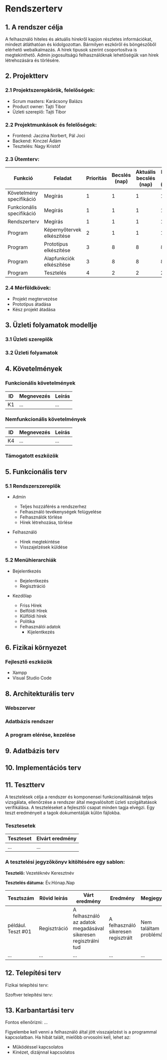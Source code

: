 # Rendszerterv
## 1. A rendszer célja
A felhasználó hiteles és aktuális hírekről kapjon részletes információkat, mindezt átláthatóan és kidolgozottan. Bármilyen eszköről és böngészőből elérhető webalkalmazás. A hírek tipusok szerint csoportosítva is megtekinthető. Admin jogosultságú felhasználóknak lehetőségük van hírek létrehozására és törlésére.

## 2. Projektterv

### 2.1 Projektszerepkörök, felelőségek:
   * Scrum masters: Karácsony Balázs  
   * Product owner: Tajti Tibor
   * Üzleti szereplő: Tajti Tibor
     
### 2.2 Projektmunkások és felelőségek:
   * Frontend: Jaczina Norbert, Pál Joci
   * Backend: Kinczel Ádám
   * Tesztelés: Nagy Kristóf
     
### 2.3 Ütemterv:

|Funkció                  | Feladat                                | Prioritás | Becslés (nap) | Aktuális becslés (nap) | Eltelt idő (nap) | Becsült idő (nap) |
|-------------------------|----------------------------------------|-----------|---------------|------------------------|------------------|---------------------|
|Követelmény specifikáció |Megírás                                 |         1 |             1 |                      1 |                1 |                   1 |             
|Funkcionális specifikáció|Megírás                                 |         1 |             1 |                      1 |                1 |                   1 |
|Rendszerterv             |Megírás                                 |         1 |             1 |                      1 |                1 |                   1 |
|Program                  |Képernyőtervek elkészítése              |         2 |             1 |                      1 |                1 |                   1 |
|Program                  |Prototípus elkészítése                  |         3 |             8 |                      8 |                8 |                   8 |
|Program                  |Alapfunkciók elkészítése                |         3 |             8 |                      8 |                8 |                   8 |
|Program                  |Tesztelés                               |         4 |             2 |                      2 |                2 |                   2 |

### 2.4 Mérföldkövek:
   * Projekt megtervezése
   * Prototípus átadása
   * Kész projekt átadása

## 3. Üzleti folyamatok modellje

### 3.1 Üzleti szereplők

### 3.2 Üzleti folyamatok

## 4. Követelmények

### Funkcionális követelmények

| ID | Megnevezés | Leírás |
| --- | --- | --- |
| K1 | ... | ... |

### Nemfunkcionális követelmények

| ID | Megnevezés | Leírás |
| --- | --- | --- |
| K4 | ... | ... |

### Támogatott eszközök

## 5. Funkcionális terv

### 5.1 Rendszerszereplők
 - Admin
    - Teljes hozzáférés a rendszerhez
    - Felhasználó tevékenységek felügyelése
    - Felhasználók törlése
    - Hírek létrehozása, törlése

 - Felhasználó
    - Hírek megtekintése
    - Visszajelzések küldése

### 5.2 Menühierarchiák
 - Bejelentkezés
    - Bejelentkezés
    - Regisztráció

 - Kezdőlap
    - Friss Hírek
    - Belföldi Hírek
    - Külföldi hírek
    - Politika
    - Felhasználói adatok
       - Kijelentkezés

## 6. Fizikai környezet

### Fejlesztő eszközök
 - Xampp
 - Visual Studio Code

## 8. Architekturális terv

### Webszerver

### Adatbázis rendszer

### A program elérése, kezelése

## 9. Adatbázis terv

## 10. Implementációs terv

## 11. Tesztterv

A tesztelések célja a rendszer és komponensei funkcionalitásának teljes vizsgálata,
ellenőrzése a rendszer által megvalósított üzleti szolgáltatások verifikálása.
A teszteléseket a fejlesztői csapat minden tagja elvégzi.
Egy teszt eredményeit a tagok dokumentálják külön fájlokba.

### Tesztesetek

 | Teszteset | Elvárt eredmény | 
 |-----------|-----------------| 
 | ... | ... |

### A tesztelési jegyzőkönyv kitöltésére egy sablon:

**Tesztelő:** Vezetéknév Keresztnév

**Tesztelés dátuma:** Év.Hónap.Nap

Tesztszám | Rövid leírás | Várt eredmény | Eredmény | Megjegyzés
----------|--------------|---------------|----------|-----------
például. Teszt #01 | Regisztráció | A felhasználó az adatok megadásával sikeresen regisztrálni tud  | A felhasználó sikeresen regisztrált | Nem találtam problémát.
... | ... | ... | ... | ...

## 12. Telepítési terv

Fizikai telepítési terv: 

Szoftver telepítési terv: 

## 13. Karbantartási terv

Fontos ellenőrizni:
...

Figyelembe kell venni a felhasználó által jött visszajelzést is a programmal kapcsolatban.
Ha hibát talált, mielőbb orvosolni kell, lehet az:
*	Működéssel kapcsolatos
*	Kinézet, dizájnnal kapcsolatos
